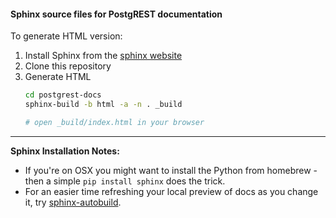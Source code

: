 #### Sphinx source files for PostgREST documentation

To generate HTML version:

1. Install Sphinx from the [sphinx website](http://sphinx-doc.org/latest/install.html)
2. Clone this repository
4. Generate HTML
    ```bash
    cd postgrest-docs
    sphinx-build -b html -a -n . _build

    # open _build/index.html in your browser
    ```

---

**Sphinx Installation Notes:**

* If you're on OSX you might want to install the Python from homebrew - then a simple `pip install sphinx` does the trick.
* For an easier time refreshing your local preview of docs as you change it, try [sphinx-autobuild](https://github.com/GaretJax/sphinx-autobuild).
